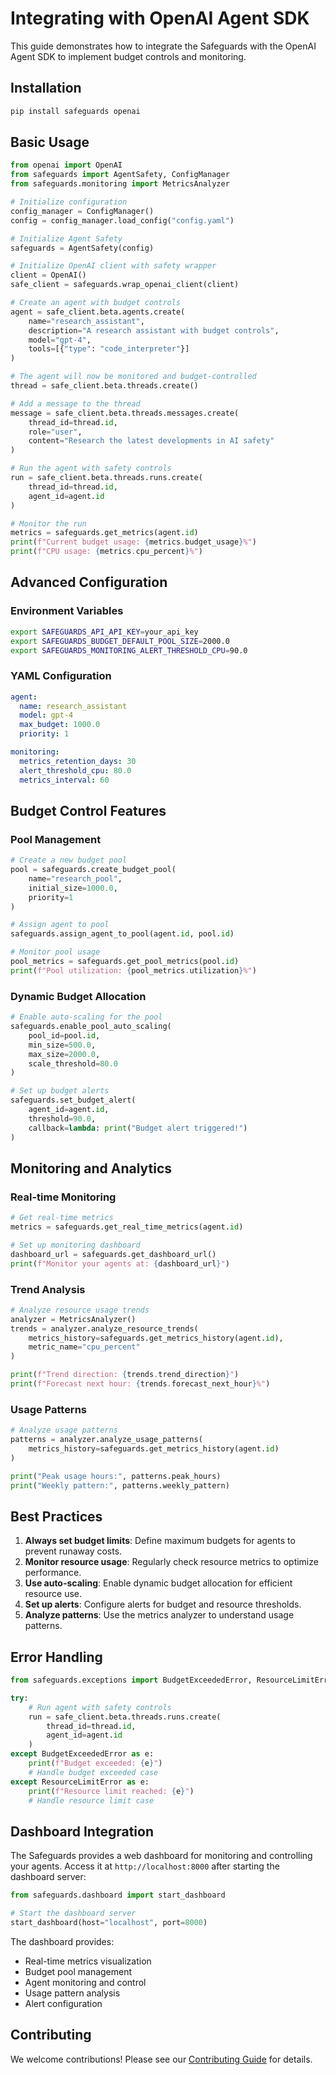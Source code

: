 # Integrating with OpenAI Agent SDK

This guide demonstrates how to integrate the Safeguards with the OpenAI Agent SDK to implement budget controls and monitoring.

## Installation

```bash
pip install safeguards openai
```

## Basic Usage

```python
from openai import OpenAI
from safeguards import AgentSafety, ConfigManager
from safeguards.monitoring import MetricsAnalyzer

# Initialize configuration
config_manager = ConfigManager()
config = config_manager.load_config("config.yaml")

# Initialize Agent Safety
safeguards = AgentSafety(config)

# Initialize OpenAI client with safety wrapper
client = OpenAI()
safe_client = safeguards.wrap_openai_client(client)

# Create an agent with budget controls
agent = safe_client.beta.agents.create(
    name="research_assistant",
    description="A research assistant with budget controls",
    model="gpt-4",
    tools=[{"type": "code_interpreter"}]
)

# The agent will now be monitored and budget-controlled
thread = safe_client.beta.threads.create()

# Add a message to the thread
message = safe_client.beta.threads.messages.create(
    thread_id=thread.id,
    role="user",
    content="Research the latest developments in AI safety"
)

# Run the agent with safety controls
run = safe_client.beta.threads.runs.create(
    thread_id=thread.id,
    agent_id=agent.id
)

# Monitor the run
metrics = safeguards.get_metrics(agent.id)
print(f"Current budget usage: {metrics.budget_usage}%")
print(f"CPU usage: {metrics.cpu_percent}%")
```

## Advanced Configuration

### Environment Variables

```bash
export SAFEGUARDS_API_API_KEY=your_api_key
export SAFEGUARDS_BUDGET_DEFAULT_POOL_SIZE=2000.0
export SAFEGUARDS_MONITORING_ALERT_THRESHOLD_CPU=90.0
```

### YAML Configuration

```yaml
agent:
  name: research_assistant
  model: gpt-4
  max_budget: 1000.0
  priority: 1

monitoring:
  metrics_retention_days: 30
  alert_threshold_cpu: 80.0
  metrics_interval: 60
```

## Budget Control Features

### Pool Management

```python
# Create a new budget pool
pool = safeguards.create_budget_pool(
    name="research_pool",
    initial_size=1000.0,
    priority=1
)

# Assign agent to pool
safeguards.assign_agent_to_pool(agent.id, pool.id)

# Monitor pool usage
pool_metrics = safeguards.get_pool_metrics(pool.id)
print(f"Pool utilization: {pool_metrics.utilization}%")
```

### Dynamic Budget Allocation

```python
# Enable auto-scaling for the pool
safeguards.enable_pool_auto_scaling(
    pool_id=pool.id,
    min_size=500.0,
    max_size=2000.0,
    scale_threshold=80.0
)

# Set up budget alerts
safeguards.set_budget_alert(
    agent_id=agent.id,
    threshold=90.0,
    callback=lambda: print("Budget alert triggered!")
)
```

## Monitoring and Analytics

### Real-time Monitoring

```python
# Get real-time metrics
metrics = safeguards.get_real_time_metrics(agent.id)

# Set up monitoring dashboard
dashboard_url = safeguards.get_dashboard_url()
print(f"Monitor your agents at: {dashboard_url}")
```

### Trend Analysis

```python
# Analyze resource usage trends
analyzer = MetricsAnalyzer()
trends = analyzer.analyze_resource_trends(
    metrics_history=safeguards.get_metrics_history(agent.id),
    metric_name="cpu_percent"
)

print(f"Trend direction: {trends.trend_direction}")
print(f"Forecast next hour: {trends.forecast_next_hour}%")
```

### Usage Patterns

```python
# Analyze usage patterns
patterns = analyzer.analyze_usage_patterns(
    metrics_history=safeguards.get_metrics_history(agent.id)
)

print("Peak usage hours:", patterns.peak_hours)
print("Weekly pattern:", patterns.weekly_pattern)
```

## Best Practices

1. **Always set budget limits**: Define maximum budgets for agents to prevent runaway costs.
2. **Monitor resource usage**: Regularly check resource metrics to optimize performance.
3. **Use auto-scaling**: Enable dynamic budget allocation for efficient resource use.
4. **Set up alerts**: Configure alerts for budget and resource thresholds.
5. **Analyze patterns**: Use the metrics analyzer to understand usage patterns.

## Error Handling

```python
from safeguards.exceptions import BudgetExceededError, ResourceLimitError

try:
    # Run agent with safety controls
    run = safe_client.beta.threads.runs.create(
        thread_id=thread.id,
        agent_id=agent.id
    )
except BudgetExceededError as e:
    print(f"Budget exceeded: {e}")
    # Handle budget exceeded case
except ResourceLimitError as e:
    print(f"Resource limit reached: {e}")
    # Handle resource limit case
```

## Dashboard Integration

The Safeguards provides a web dashboard for monitoring and controlling your agents. Access it at `http://localhost:8000` after starting the dashboard server:

```python
from safeguards.dashboard import start_dashboard

# Start the dashboard server
start_dashboard(host="localhost", port=8000)
```

The dashboard provides:
- Real-time metrics visualization
- Budget pool management
- Agent monitoring and control
- Usage pattern analysis
- Alert configuration

## Contributing

We welcome contributions! Please see our [Contributing Guide](CONTRIBUTING.md) for details.
